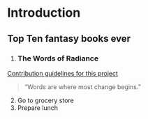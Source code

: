 # Introduction
Top Ten fantasy books ever
----------
1. ### The Words of Radiance
[Contribution guidelines for this project](./assets/brokenTrident_1.jpg)
> “Words are where most change begins.”
2. Go to grocery store
3. Prepare lunch
